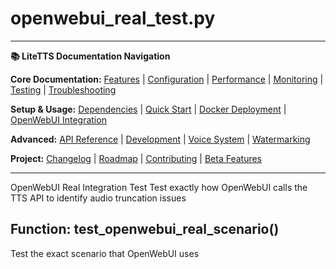 # openwebui_real_test.py

---
**📚 LiteTTS Documentation Navigation**

**Core Documentation:** [Features](../../../../../FEATURES.md) | [Configuration](../../../../../CONFIGURATION.md) | [Performance](../../../../../PERFORMANCE.md) | [Monitoring](../../../../../MONITORING.md) | [Testing](../../../../../TESTING.md) | [Troubleshooting](../../../../../TROUBLESHOOTING.md)

**Setup & Usage:** [Dependencies](../../../../../DEPENDENCIES.md) | [Quick Start](../../../../../usage/QUICK_START_COMMANDS.md) | [Docker Deployment](../../../../../usage/DOCKER-DEPLOYMENT.md) | [OpenWebUI Integration](../../../../../usage/OPENWEBUI-INTEGRATION.md)

**Advanced:** [API Reference](../../../../API_REFERENCE.md) | [Development](../../../../../development/README.md) | [Voice System](../../../../../voices/README.md) | [Watermarking](../../../../../WATERMARKING.md)

**Project:** [Changelog](../../../../../CHANGELOG.md) | [Roadmap](../../../../../ROADMAP.md) | [Contributing](../../../../../CONTRIBUTIONS.md) | [Beta Features](../../../../../BETA_FEATURES.md)

---


OpenWebUI Real Integration Test
Test exactly how OpenWebUI calls the TTS API to identify audio truncation issues


## Function: test_openwebui_real_scenario()

Test the exact scenario that OpenWebUI uses

